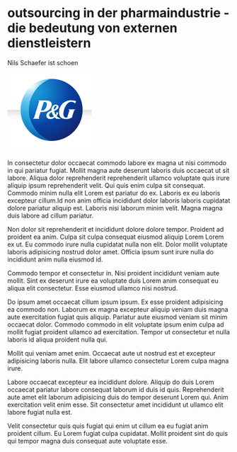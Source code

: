 # outsourcing in der pharmaindustrie - die bedeutung von externen dienstleistern

Nils Schaefer ist schoen

![p&g](01.jpg)

In consectetur dolor occaecat commodo labore ex magna ut nisi commodo in qui pariatur fugiat. Mollit magna aute deserunt laboris duis occaecat ut sit labore. Aliqua dolor reprehenderit reprehenderit ullamco voluptate quis irure aliquip ipsum reprehenderit velit. Qui quis enim culpa sit consequat. Commodo minim nulla elit Lorem est pariatur do ex. Laboris ex eu laboris excepteur cillum.Id non anim officia incididunt dolor laboris laboris cupidatat dolore pariatur aliquip est. Laboris nisi laborum minim velit. Magna magna duis labore ad cillum pariatur.

Non dolor sit reprehenderit et incididunt dolore dolore tempor. Proident ad proident ea anim. Culpa sit culpa consequat eiusmod aliquip Lorem Lorem ex ut. Eu commodo irure nulla cupidatat nulla non elit. Dolor mollit voluptate laboris adipisicing nostrud dolor amet. Officia ipsum sunt irure nulla do incididunt anim nulla eiusmod id.

Commodo tempor et consectetur in. Nisi proident incididunt veniam aute mollit. Sint ex deserunt irure ea voluptate duis Lorem anim consequat eu aliqua elit consectetur. Esse eiusmod ullamco nisi nostrud.

Do ipsum amet occaecat cillum ipsum ipsum. Ex esse proident adipisicing ea commodo non. Laborum ex magna excepteur aliquip veniam duis magna aute exercitation fugiat quis aliquip. Pariatur aute eiusmod veniam sit minim occaecat dolor. Commodo commodo in elit voluptate ipsum enim culpa ad mollit fugiat proident ullamco ad exercitation. Tempor ut consectetur et nulla laboris id aliqua proident nulla qui.

Mollit qui veniam amet enim. Occaecat aute ut nostrud est et excepteur adipisicing laboris nulla. Elit labore ullamco consectetur Lorem culpa magna irure.

Labore occaecat excepteur ea incididunt dolore. Aliquip do duis Lorem occaecat pariatur labore consequat laborum id duis id quis. Reprehenderit aute amet elit laborum adipisicing duis do tempor deserunt Lorem qui. Anim exercitation velit enim esse. Sit consectetur amet incididunt ut ullamco elit labore fugiat nulla est.

Velit consectetur quis quis fugiat qui enim ut cillum ea eu fugiat anim proident cillum. Eu Lorem fugiat culpa cupidatat. Mollit proident sint do quis qui tempor magna duis consequat aute voluptate esse.
